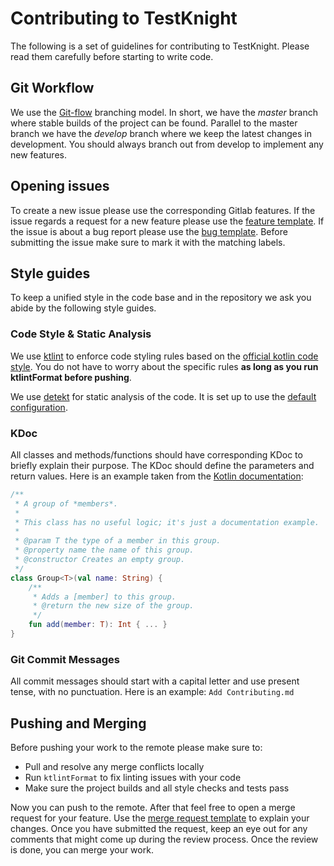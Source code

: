 # Contributing to TestKnight
The following is a set of guidelines for contributing to TestKnight. 
Please read them carefully before starting to write code.

## Git Workflow
We use the [Git-flow](https://nvie.com/posts/a-successful-git-branching-model/) branching model. In short, we have the *master* branch where stable builds of 
the project can be found. Parallel to the master branch we have the *develop* branch where we keep the latest changes in development. 
You should always branch out from develop to implement any new features. 

## Opening issues
To create a new issue please use the corresponding Gitlab features. 
If the issue regards a request for a new feature please use the [feature template](.gitlab/issue_templates/feature_template.md). 
If the issue is about a bug report please use the [bug template](.gitlab/issue_templates/bug_template.md). 
Before submitting the issue make sure to mark it with the matching labels.

## Style guides
To keep a unified style in the code base and in the repository we ask you abide by the following style guides.

### Code Style & Static Analysis
We use [ktlint](https://ktlint.github.io/) to enforce code styling rules based on the [official kotlin code style](https://kotlinlang.org/docs/coding-conventions.html).
You do not have to worry about the specific rules **as long as you run ktlintFormat before pushing**. 

We use [detekt](https://detekt.github.io/detekt/) for static analysis of the code. It is set up to use the [default configuration](https://github.com/detekt/detekt/blob/main/detekt-core/src/main/resources/default-detekt-config.yml). 

### KDoc
All classes and methods/functions should have corresponding KDoc to briefly explain their purpose.
The KDoc should define the parameters and return values. Here is an example taken from the [Kotlin documentation](https://kotlinlang.org/docs/kotlin-doc.html#block-tags):
```kotlin
/**
 * A group of *members*.
 *
 * This class has no useful logic; it's just a documentation example.
 *
 * @param T the type of a member in this group.
 * @property name the name of this group.
 * @constructor Creates an empty group.
 */
class Group<T>(val name: String) {
    /**
     * Adds a [member] to this group.
     * @return the new size of the group.
     */
    fun add(member: T): Int { ... }
}
``` 

### Git Commit Messages
All commit messages should start with a capital letter and use present tense, with no punctuation.
Here is an example: `Add Contributing.md` 

## Pushing and Merging
Before pushing your work to the remote please make sure to:
* Pull and resolve any merge conflicts locally
* Run `ktlintFormat` to fix linting issues with your code
* Make sure the project builds and all style checks and tests pass

Now you can push to the remote. After that feel free to open a merge request for your feature.
Use the [merge request template](.gitlab/merge_request_templates/default.md) to explain your changes.
Once you have submitted the request, keep an eye out for any comments that might come up during the review process. 
Once the review is done, you can merge your work.
